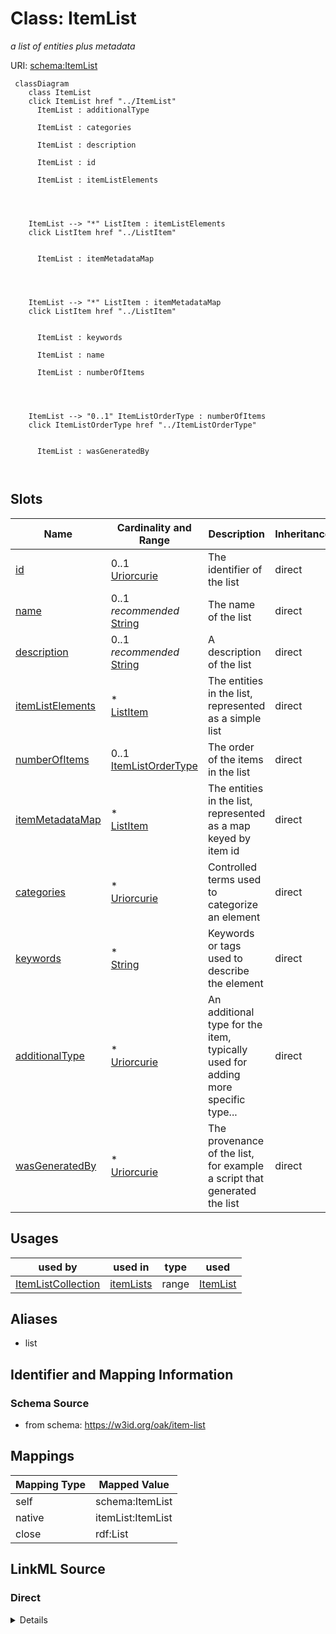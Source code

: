 

# Class: ItemList


_a list of entities plus metadata_





URI: [schema:ItemList](http://schema.org/ItemList)






```{mermaid}
 classDiagram
    class ItemList
    click ItemList href "../ItemList"
      ItemList : additionalType
        
      ItemList : categories
        
      ItemList : description
        
      ItemList : id
        
      ItemList : itemListElements
        
          
    
    
    ItemList --> "*" ListItem : itemListElements
    click ListItem href "../ListItem"

        
      ItemList : itemMetadataMap
        
          
    
    
    ItemList --> "*" ListItem : itemMetadataMap
    click ListItem href "../ListItem"

        
      ItemList : keywords
        
      ItemList : name
        
      ItemList : numberOfItems
        
          
    
    
    ItemList --> "0..1" ItemListOrderType : numberOfItems
    click ItemListOrderType href "../ItemListOrderType"

        
      ItemList : wasGeneratedBy
        
      
```




<!-- no inheritance hierarchy -->


## Slots

| Name | Cardinality and Range | Description | Inheritance |
| ---  | --- | --- | --- |
| [id](id.md) | 0..1 <br/> [Uriorcurie](Uriorcurie.md) | The identifier of the list | direct |
| [name](name.md) | 0..1 _recommended_ <br/> [String](String.md) | The name of the list | direct |
| [description](description.md) | 0..1 _recommended_ <br/> [String](String.md) | A description of the list | direct |
| [itemListElements](itemListElements.md) | * <br/> [ListItem](ListItem.md) | The entities in the list, represented as a simple list | direct |
| [numberOfItems](numberOfItems.md) | 0..1 <br/> [ItemListOrderType](ItemListOrderType.md) | The order of the items in the list | direct |
| [itemMetadataMap](itemMetadataMap.md) | * <br/> [ListItem](ListItem.md) | The entities in the list, represented as a map keyed by item id | direct |
| [categories](categories.md) | * <br/> [Uriorcurie](Uriorcurie.md) | Controlled terms used to categorize an element | direct |
| [keywords](keywords.md) | * <br/> [String](String.md) | Keywords or tags used to describe the element | direct |
| [additionalType](additionalType.md) | * <br/> [Uriorcurie](Uriorcurie.md) | An additional type for the item, typically used for adding more specific type... | direct |
| [wasGeneratedBy](wasGeneratedBy.md) | * <br/> [Uriorcurie](Uriorcurie.md) | The provenance of the list, for example a script that generated the list | direct |





## Usages

| used by | used in | type | used |
| ---  | --- | --- | --- |
| [ItemListCollection](ItemListCollection.md) | [itemLists](itemLists.md) | range | [ItemList](ItemList.md) |




## Aliases


* list



## Identifier and Mapping Information







### Schema Source


* from schema: https://w3id.org/oak/item-list




## Mappings

| Mapping Type | Mapped Value |
| ---  | ---  |
| self | schema:ItemList |
| native | itemList:ItemList |
| close | rdf:List |







## LinkML Source

<!-- TODO: investigate https://stackoverflow.com/questions/37606292/how-to-create-tabbed-code-blocks-in-mkdocs-or-sphinx -->

### Direct

<details>
```yaml
name: ItemList
description: a list of entities plus metadata
from_schema: https://w3id.org/oak/item-list
aliases:
- list
close_mappings:
- rdf:List
attributes:
  id:
    name: id
    description: The identifier of the list
    comments:
    - this is optional and hence declared as an identifier
    from_schema: https://w3id.org/oak/item-list
    rank: 1000
    domain_of:
    - ItemList
    - Thing
    range: uriorcurie
  name:
    name: name
    description: The name of the list
    examples:
    - description: mTOR-pathway
    - description: my-shopping-list
    from_schema: https://w3id.org/oak/item-list
    rank: 1000
    domain_of:
    - ItemList
    - Thing
    range: string
    recommended: true
  description:
    name: description
    description: A description of the list
    examples:
    - description: A list of genes in the mTOR pathway
    - description: A list of items to buy at the supermarket
    from_schema: https://w3id.org/oak/item-list
    rank: 1000
    domain_of:
    - ItemList
    - Thing
    range: string
    recommended: true
  itemListElements:
    name: itemListElements
    description: The entities in the list, represented as a simple list
    from_schema: https://w3id.org/oak/item-list
    rank: 1000
    singular_name: itemListElement
    slot_uri: schema:itemListElement
    domain_of:
    - ItemList
    range: ListItem
    multivalued: true
    inlined: false
  numberOfItems:
    name: numberOfItems
    description: The order of the items in the list
    from_schema: https://w3id.org/oak/item-list
    rank: 1000
    slot_uri: schema:numberOfItems
    domain_of:
    - ItemList
    range: ItemListOrderType
  itemMetadataMap:
    name: itemMetadataMap
    description: The entities in the list, represented as a map keyed by item id
    from_schema: https://w3id.org/oak/item-list
    rank: 1000
    domain_of:
    - ItemList
    range: ListItem
    multivalued: true
    inlined: true
  categories:
    name: categories
    description: Controlled terms used to categorize an element.
    comments:
    - if you wish to use uncontrolled terms or terms that lack identifiers then use
      the keywords element
    from_schema: https://w3id.org/oak/item-list
    rank: 1000
    singular_name: category
    slot_uri: dcterms:subject
    domain_of:
    - ItemList
    range: uriorcurie
    multivalued: true
  keywords:
    name: keywords
    description: Keywords or tags used to describe the element
    from_schema: https://w3id.org/oak/item-list
    rank: 1000
    singular_name: keyword
    slot_uri: schema:keywords
    domain_of:
    - ItemList
    range: string
    multivalued: true
  additionalType:
    name: additionalType
    description: An additional type for the item, typically used for adding more specific
      types from external vocabularies in microdata syntax. This is a relationship
      between something and a class that the thing is in. In RDFa syntax, it is better
      to use the native RDFa syntax - the 'typeof' attribute - for multiple types.
      Schema.org tools may have only weaker understanding of extra types, in particular
      those defined externally.
    from_schema: https://w3id.org/oak/item-list
    rank: 1000
    slot_uri: schema:additionalType
    domain_of:
    - ItemList
    range: uriorcurie
    multivalued: true
  wasGeneratedBy:
    name: wasGeneratedBy
    description: The provenance of the list, for example a script that generated the
      list
    from_schema: https://w3id.org/oak/item-list
    rank: 1000
    slot_uri: prov:wasGeneratedBy
    domain_of:
    - ItemList
    range: uriorcurie
    multivalued: true
class_uri: schema:ItemList

```
</details>

### Induced

<details>
```yaml
name: ItemList
description: a list of entities plus metadata
from_schema: https://w3id.org/oak/item-list
aliases:
- list
close_mappings:
- rdf:List
attributes:
  id:
    name: id
    description: The identifier of the list
    comments:
    - this is optional and hence declared as an identifier
    from_schema: https://w3id.org/oak/item-list
    rank: 1000
    alias: id
    owner: ItemList
    domain_of:
    - ItemList
    - Thing
    range: uriorcurie
  name:
    name: name
    description: The name of the list
    examples:
    - description: mTOR-pathway
    - description: my-shopping-list
    from_schema: https://w3id.org/oak/item-list
    rank: 1000
    alias: name
    owner: ItemList
    domain_of:
    - ItemList
    - Thing
    range: string
    recommended: true
  description:
    name: description
    description: A description of the list
    examples:
    - description: A list of genes in the mTOR pathway
    - description: A list of items to buy at the supermarket
    from_schema: https://w3id.org/oak/item-list
    rank: 1000
    alias: description
    owner: ItemList
    domain_of:
    - ItemList
    - Thing
    range: string
    recommended: true
  itemListElements:
    name: itemListElements
    description: The entities in the list, represented as a simple list
    from_schema: https://w3id.org/oak/item-list
    rank: 1000
    singular_name: itemListElement
    slot_uri: schema:itemListElement
    alias: itemListElements
    owner: ItemList
    domain_of:
    - ItemList
    range: ListItem
    multivalued: true
    inlined: false
  numberOfItems:
    name: numberOfItems
    description: The order of the items in the list
    from_schema: https://w3id.org/oak/item-list
    rank: 1000
    slot_uri: schema:numberOfItems
    alias: numberOfItems
    owner: ItemList
    domain_of:
    - ItemList
    range: ItemListOrderType
  itemMetadataMap:
    name: itemMetadataMap
    description: The entities in the list, represented as a map keyed by item id
    from_schema: https://w3id.org/oak/item-list
    rank: 1000
    alias: itemMetadataMap
    owner: ItemList
    domain_of:
    - ItemList
    range: ListItem
    multivalued: true
    inlined: true
  categories:
    name: categories
    description: Controlled terms used to categorize an element.
    comments:
    - if you wish to use uncontrolled terms or terms that lack identifiers then use
      the keywords element
    from_schema: https://w3id.org/oak/item-list
    rank: 1000
    singular_name: category
    slot_uri: dcterms:subject
    alias: categories
    owner: ItemList
    domain_of:
    - ItemList
    range: uriorcurie
    multivalued: true
  keywords:
    name: keywords
    description: Keywords or tags used to describe the element
    from_schema: https://w3id.org/oak/item-list
    rank: 1000
    singular_name: keyword
    slot_uri: schema:keywords
    alias: keywords
    owner: ItemList
    domain_of:
    - ItemList
    range: string
    multivalued: true
  additionalType:
    name: additionalType
    description: An additional type for the item, typically used for adding more specific
      types from external vocabularies in microdata syntax. This is a relationship
      between something and a class that the thing is in. In RDFa syntax, it is better
      to use the native RDFa syntax - the 'typeof' attribute - for multiple types.
      Schema.org tools may have only weaker understanding of extra types, in particular
      those defined externally.
    from_schema: https://w3id.org/oak/item-list
    rank: 1000
    slot_uri: schema:additionalType
    alias: additionalType
    owner: ItemList
    domain_of:
    - ItemList
    range: uriorcurie
    multivalued: true
  wasGeneratedBy:
    name: wasGeneratedBy
    description: The provenance of the list, for example a script that generated the
      list
    from_schema: https://w3id.org/oak/item-list
    rank: 1000
    slot_uri: prov:wasGeneratedBy
    alias: wasGeneratedBy
    owner: ItemList
    domain_of:
    - ItemList
    range: uriorcurie
    multivalued: true
class_uri: schema:ItemList

```
</details>